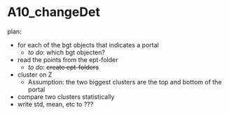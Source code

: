 # A10_changeDet

plan:

 - for each of the bgt objects that indicates a portal
	 - *to do*:  which bgt objecten?
 - read the points from the ept-folder
	 - *to do*: ~~create ept-folders~~
 - cluster on Z
	 - Assumption: the two biggest clusters are the top and bottom of the portal
 - compare two clusters statistically
 - write std, mean, etc to ???
